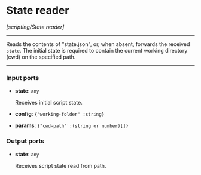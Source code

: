 # State reader

_[scripting/State reader]_

---

Reads the contents of "state.json", or, when absent, forwards the received `state`. The initial state is required to contain the current working directory (cwd) on the specified path.  

---

### Input ports

* __state__: ` any `


    Receives initial script state.  


* __config__: ` {"working-folder" :string} `


* __params__: ` {"cwd-path" :(string or number)[]} `

### Output ports

* __state__: ` any `


    Receives script state read from path.  

